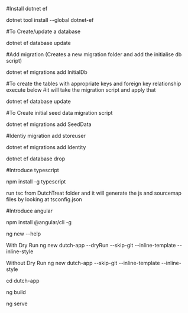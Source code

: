 ﻿#Install dotnet ef

dotnet tool install --global dotnet-ef

#To Create/update a database

dotnet ef database update

#Add migration (Creates a new migration folder and add the initialise db script)

dotnet ef migrations add InitialDb

#To create the tables with appropriate keys and foreign key relationship execute below
#it will take the migration script and apply that

dotnet ef database update


#To Create initial seed data migration script

dotnet ef migrations add SeedData


#Identiy migration add storeuser

dotnet ef migrations add Identity

dotnet ef database drop

#Introduce typescript

 npm install -g typescript

 run tsc from DutchTreat folder and it will generate the js and sourcemap files by looking at tsconfig.json

#Introduce angular

npm install @angular/cli -g

ng new --help

With Dry Run
ng new dutch-app --dryRun --skip-git --inline-template --inline-style

Without Dry Run
ng new dutch-app  --skip-git --inline-template --inline-style

cd dutch-app

ng build

ng serve